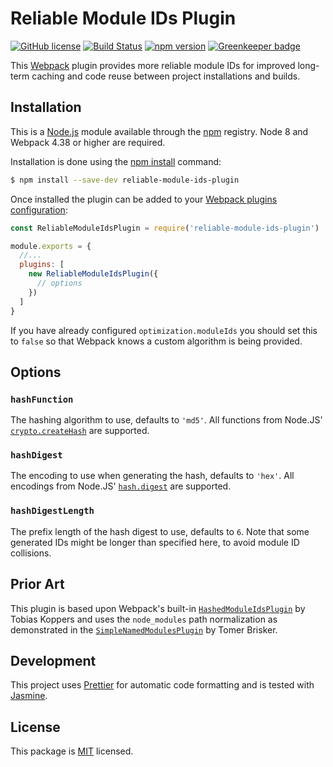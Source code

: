 # Reliable Module IDs Plugin

[![GitHub license](https://img.shields.io/badge/license-MIT-blue.svg)](https://github.com/i-like-robots/reliable-module-ids-plugin/blob/master/LICENSE) [![Build Status](https://travis-ci.org/i-like-robots/reliable-module-ids-plugin.svg?branch=master)](https://travis-ci.org/i-like-robots/reliable-module-ids-plugin) [![npm version](https://img.shields.io/npm/v/reliable-module-ids-plugin.svg?style=flat)](https://www.npmjs.com/package/reliable-module-ids-plugin) [![Greenkeeper badge](https://badges.greenkeeper.io/i-like-robots/reliable-module-ids-plugin.svg)](https://greenkeeper.io/)

This [Webpack] plugin provides more reliable module IDs for improved long-term caching and code reuse between project installations and builds.

[Webpack]: https://webpack.js.org/


## Installation

This is a [Node.js] module available through the [npm] registry. Node 8 and Webpack 4.38 or higher are required.

Installation is done using the [npm install] command:

```sh
$ npm install --save-dev reliable-module-ids-plugin
```

Once installed the plugin can be added to your [Webpack plugins configuration][plugins]:

```js
const ReliableModuleIdsPlugin = require('reliable-module-ids-plugin')

module.exports = {
  //...
  plugins: [
    new ReliableModuleIdsPlugin({
      // options
    })
  ]
}
```

If you have already configured `optimization.moduleIds` you should set this to `false` so that Webpack knows a custom algorithm is being provided.

[Node.js]: https://nodejs.org/
[npm]: http://npmjs.com/
[npm install]: https://docs.npmjs.com/getting-started/installing-npm-packages-locally
[plugins]: https://webpack.js.org/configuration/plugins/


## Options

### `hashFunction`

The hashing algorithm to use, defaults to `'md5'`. All functions from Node.JS' [`crypto.createHash`][createHash] are supported.

### `hashDigest`

The encoding to use when generating the hash, defaults to `'hex'`. All encodings from Node.JS' [`hash.digest`][digest] are supported.

### `hashDigestLength`

The prefix length of the hash digest to use, defaults to `6`. Note that some generated IDs might be longer than specified here, to avoid module ID collisions.

[createHash]: https://nodejs.org/api/crypto.html#crypto_crypto_createhash_algorithm_options
[digest]: https://nodejs.org/api/crypto.html#crypto_hash_digest_encoding


##  Prior Art

This plugin is based upon Webpack's built-in [`HashedModuleIdsPlugin`][hashed-plugin] by Tobias Koppers and uses the `node_modules` path normalization as demonstrated in the [`SimpleNamedModulesPlugin`][simple-plugin] by Tomer Brisker.

[hashed-plugin]: https://webpack.js.org/plugins/hashed-module-ids-plugin/
[simple-plugin]: https://github.com/tbrisker/simple-named-modules-plugin-webpack


## Development

This project uses [Prettier] for automatic code formatting and is tested with [Jasmine].

[Prettier]: https://prettier.io/
[Jasmine]: http://jasmine.github.io/


## License

This package is [MIT] licensed.

[MIT]: https://opensource.org/licenses/MIT
